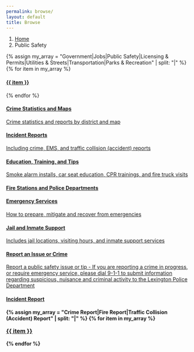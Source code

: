 ```yaml
---
permalink: browse/
layout: default
title: Browse
---
```


<ol class="breadcrumb">
    <li><a href="#">Home</a></li>
    <li class="active">Public Safety</li>
</ol>

<div class="row">
  <div class="col-md-3 col-sm-4 left-nav hidden-xs">
      <nav role="navigation">
          <div class="list-group">
            {% assign my_array = "Government|Jobs|Public Safety|Licensing & Permits|Utilities & Streets|Transportation|Parks & Recreation" | split: "|" %}
            {% for item in my_array %}
              <a href="#" class="list-group-item {% if item == 'Public Safety' %}active{% endif %}">
                  <h4 class="list-group-item-heading">{{ item }}</h4>
              </a>
            {% endfor %}
          </div>
      </nav>
  </div>
  <div class="col-md-3 col-sm-4 left-nav hidden-xs">
      <nav role="navigation">
          <div class="list-group">
              <a href="#" class="list-group-item ">
                  <h4 class="list-group-item-heading">Crime Statistics and Maps</h4>
                  <p class="list-group-item-text">Crime statistics and reports by district and map</p>
              </a>
              <a href="#" class="list-group-item active ">
                  <h4 class="list-group-item-heading">Incident Reports</h4>
                  <p class="list-group-item-text">Including crime, EMS, and traffic collision (accident) reports</p>
              </a>
              <a href="#" class="list-group-item ">
                  <h4 class="list-group-item-heading">Education, Training, and Tips</h4>
                  <p class="list-group-item-text">Smoke alarm installs, car seat education, CPR trainings, and fire truck visits</p>
              </a>
              <a href="#" class="list-group-item ">
                  <h4 class="list-group-item-heading">Fire Stations and Police Departments</h4>
              </a>
              <a href="#" class="list-group-item ">
                  <h4 class="list-group-item-heading">Emergency Services</h4>
                  <p class="list-group-item-text">How to prepare, mitigate and recover from emergencies</p>
              </a>
              <a href="#" class="list-group-item ">
                  <h4 class="list-group-item-heading">Jail and Inmate Support</h4>
                  <p class="list-group-item-text">Includes jail locations, visiting hours, and inmate support services</p>
              </a>
              <a href="#" class="list-group-item ">
                  <h4 class="list-group-item-heading">Report an Issue or Crime</h4>
                  <p class="list-group-item-text">Report a public safety issue or tip - If you are reporting a crime in progress, or require emergency service, please dial 9-1-1 to submit information regarding suspicious, nuisance and criminal activity to the Lexington Police Department</p>
              </a>
          </div>
      </nav>
  </div>
  <div class="col-md-3 col-sm-4 left-nav hidden-xs">
      <nav role="navigation">
          <div class="list-group">
              <a href="#" class="list-group-item ">
                  <h4 class="list-group-item-heading">Incident Report</h4>
              </a>
              <div style="margin-top: 0.5em;font-weight:bold">
                {% assign my_array = "Crime Report|Fire Report|Traffic Collision (Accident) Report" | split: "|" %}
                {% for item in my_array %}
                  <a href="#" class="list-group-item ">
                      <p style="font-size:16px; text-decoration:underline" class="list-group-item-text">{{ item }}</p>
                  </a>
                {% endfor %}
              </div>
          </div>
      </nav>
  </div>
</div>
